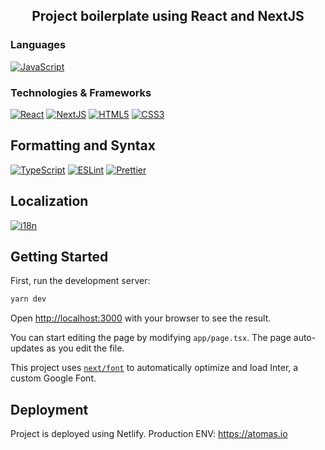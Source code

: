 <h2 align="center">Project boilerplate using React and NextJS</h2>

### Languages

[![JavaScript](https://img.shields.io/badge/javascript-black?style=for-the-badge&logo=javascript)](https://github.com/orpeq)

### Technologies & Frameworks
[![React](https://img.shields.io/badge/react-black?style=for-the-badge&logo=react)](https://github.com/orpeq)
[![NextJS](https://img.shields.io/badge/next-black?style=for-the-badge&logo=next)](https://github.com/orpeq)
[![HTML5](https://img.shields.io/badge/html5-black?style=for-the-badge&logo=html5)](https://github.com/orpeq)
[![CSS3](https://img.shields.io/badge/css3-black?style=for-the-badge&logo=css3)](https://github.com/orpeq)

## Formatting and Syntax ##
[![TypeScript](https://img.shields.io/badge/typescript-black?style=for-the-badge&logo=typescript)](https://github.com/orpeq)
[![ESLint](https://img.shields.io/badge/eslint-black?style=for-the-badge&logo=eslint)](https://github.com/orpeq)
[![Prettier](https://img.shields.io/badge/prettier-black?style=for-the-badge&logo=prettier)](https://github.com/orpeq)

## Localization ##
[![i18n](https://img.shields.io/badge/i18n-black?style=for-the-badge&logo=i18n)](https://github.com/orpeq)

## Getting Started

First, run the development server:

```bash
yarn dev
```

Open [http://localhost:3000](http://localhost:3000) with your browser to see the result.

You can start editing the page by modifying `app/page.tsx`. The page auto-updates as you edit the file.

This project uses [`next/font`](https://nextjs.org/docs/basic-features/font-optimization) to automatically optimize and load Inter, a custom Google Font.

## Deployment

Project is deployed using Netlify.
Production ENV: https://atomas.io
